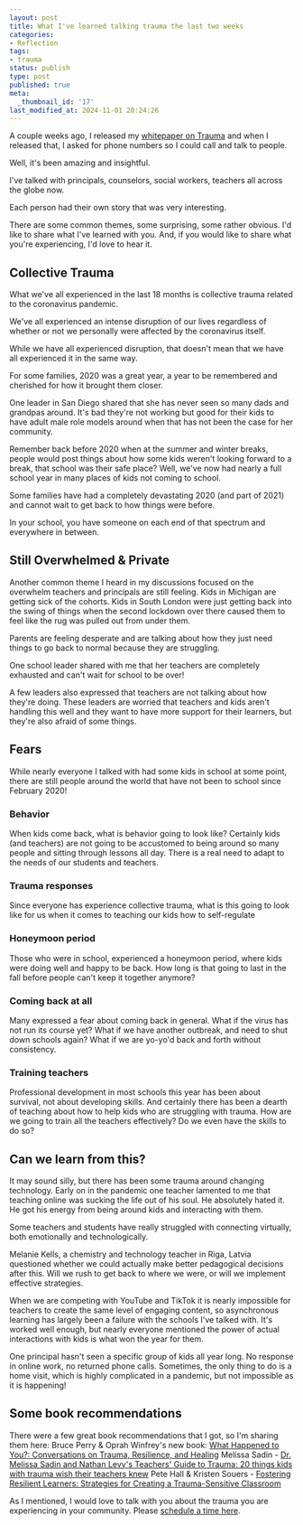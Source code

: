 ```yaml
---
layout: post
title: What I've learned talking trauma the last two weeks
categories:
- Reflection
tags:
- trauma
status: publish
type: post
published: true
meta:
  _thumbnail_id: '17'
last_modified_at: 2024-11-01 20:24:26
---
```


A couple weeks ago, I released my 
[whitepaper on Trauma](https://pages.jethrojones.com) and when I released that, I asked for phone numbers so I could call and talk to people.

Well, it's been amazing and insightful.

I've talked with principals, counselors, social workers, teachers all across the globe now.

Each person had their own story that was very interesting.

There are some common themes, some surprising, some rather obvious. I'd like to share what I've learned with you. And, if you would like to share what you're experiencing, I'd love to hear it.

## Collective Trauma


What we've all experienced in the last 18 months is collective trauma related to the coronavirus pandemic.

We've all experienced an intense disruption of our lives regardless of whether or not we personally were affected by the coronavirus itself.

While we have all experienced disruption, that doesn't mean that we have all experienced it in the same way.

For some families, 2020 was a great year, a year to be remembered and cherished for how it brought them closer.

One leader in San Diego shared that she has never seen so many dads and grandpas around. It's bad they're not working but good for their kids to have adult male role models around when that has not been the case for her community.

Remember back before 2020 when at the summer and winter breaks, people would post things about how some kids weren't looking forward to a break, that school was their safe place? Well, we've now had nearly a full school year in many places of kids not coming to school.

Some families have had a completely devastating 2020 (and part of 2021) and cannot wait to get back to how things were before.

In your school, you have someone on each end of that spectrum and everywhere in between.

## Still Overwhelmed & Private


Another common theme I heard in my discussions focused on the overwhelm teachers and principals are still feeling. Kids in Michigan are getting sick of the cohorts. Kids in South London were just getting back into the swing of things when the second lockdown over there caused them to feel like the rug was pulled out from under them.

Parents are feeling desperate and are talking about how they just need things to go back to normal because they are struggling.

One school leader shared with me that her teachers are completely exhausted and can't wait for school to be over!

A few leaders also expressed that teachers are not talking about how they're doing. These leaders are worried that teachers and kids aren't handling this well and they want to have more support for their learners, but they're also afraid of some things.

## Fears


While nearly everyone I talked with had some kids in school at some point, there are still people around the world that have not been to school since February 2020!

### Behavior


When kids come back, what is behavior going to look like? Certainly kids (and teachers) are not going to be accustomed to being around so many people and sitting through lessons all day. There is a real need to adapt to the needs of our students and teachers.

### Trauma responses


Since everyone has experience collective trauma, what is this going to look like for us when it comes to teaching our kids how to self-regulate

### Honeymoon period


Those who were in school, experienced a honeymoon period, where kids were doing well and happy to be back. How long is that going to last in the fall before people can't keep it together anymore?

### Coming back at all


Many expressed a fear about coming back in general. What if the virus has not run its course yet? What if we have another outbreak, and need to shut down schools again? What if we are yo-yo'd back and forth without consistency.

### Training teachers


Professional development in most schools this year has been about survival, not about developing skills. And certainly there has been a dearth of teaching about how to help kids who are struggling with trauma. How are we going to train all the teachers effectively? Do we even have the skills to do so?

## Can we learn from this?


It may sound silly, but there has been some trauma around changing technology. Early on in the pandemic one teacher lamented to me that teaching online was sucking the life out of his soul. He absolutely hated it. He got his energy from being around kids and interacting with them.

Some teachers and students have really struggled with connecting virtually, both emotionally and technologically.

Melanie Kells, a chemistry and technology teacher in Riga, Latvia questioned whether we could actually make better pedagogical decisions after this. Will we rush to get back to where we were, or will we implement effective strategies.

When we are competing with YouTube and TikTok it is nearly impossible for teachers to create the same level of engaging content, so asynchronous learning has largely been a failure with the schools I've talked with. It's worked well enough, but nearly everyone mentioned the power of actual interactions with kids is what won the year for them.

One principal hasn't seen a specific group of kids all year long. No response in online work, no returned phone calls. Sometimes, the only thing to do is a home visit, which is highly complicated in a pandemic, but not impossible as it is happening!

## Some book recommendations


There were a few great book recommendations that I got, so I'm sharing them here:
Bruce Perry & Oprah Winfrey's new book: 
[What Happened to You?: Conversations on Trauma, Resilience, and Healing](https://amzn.to/3yUOpYP)
Melissa Sadin - 
[Dr. Melissa Sadin and Nathan Levy's Teachers' Guide to Trauma: 20 things kids with trauma wish their teachers knew](https://amzn.to/3wW5ik7)
Pete Hall & Kristen Souers - 
[Fostering Resilient Learners: Strategies for Creating a Trauma-Sensitive Classroom](https://amzn.to/3wQ1ErH)

As I mentioned, I would love to talk with you about the trauma you are experiencing in your community. Please 
[schedule a time here](http://calendly.com/jethro-jones/let-s-talk-trauma).
